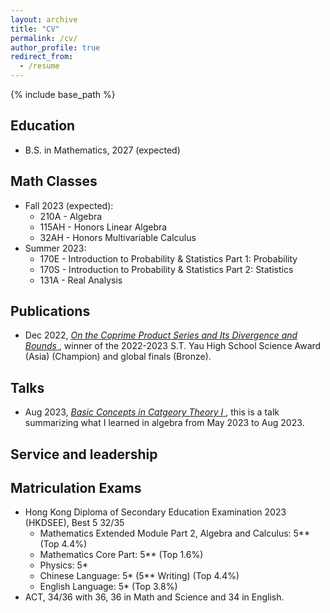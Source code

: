 ```yaml
---
layout: archive
title: "CV"
permalink: /cv/
author_profile: true
redirect_from:
  - /resume
---
```


{% include base_path %}

Education
------
* B.S. in Mathematics, 2027 (expected)
  
Math Classes
------
* Fall 2023 (expected):
  + 210A - Algebra
  + 115AH - Honors Linear Algebra
  + 32AH - Honors Multivariable Calculus
* Summer 2023:
  + 170E - Introduction to Probability & Statistics Part 1: Probability
  + 170S - Introduction to Probability & Statistics Part 2: Statistics
  + 131A - Real Analysis

Publications
------
* Dec 2022, <a href="https://drive.google.com/file/d/1XE6-QVYHrVWyFg-2u4yom5OPNqoixJw_/view?usp=sharing"> *On the Coprime Product Series and Its Divergence and Bounds* </a>, winner of the 2022-2023 S.T. Yau High School Science Award (Asia) (Champion) and global finals (Bronze).
  
Talks
------
* Aug 2023, <a href="https://drive.google.com/file/d/11osYw7-6TlMaAoz0Ns-5TaqgeEsCY6in/view?usp=sharing"> *Basic Concepts in Catgeory Theory I* </a>, this is a talk summarizing what I learned in algebra from May 2023 to Aug 2023.

Service and leadership
------

Matriculation Exams
------
* Hong Kong Diploma of Secondary Education Examination 2023 (HKDSEE), Best 5 32/35 
   + Mathematics Extended Module Part 2, Algebra and Calculus: 5** (Top 4.4%)
   + Mathematics Core Part: 5** (Top 1.6%)
   + Physics: 5* 
   + Chinese Language: 5* (5** Writing) (Top 4.4%)
   + English Language: 5* (Top 3.8%)
* ACT, 34/36 with 36, 36 in Math and Science and 34 in English. 
